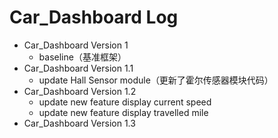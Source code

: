 # Car_Dashboard Log

- Car_Dashboard Version 1
  - baseline（基准框架）
- Car_Dashboard Version 1.1
  - update Hall Sensor module（更新了霍尔传感器模块代码）
- Car_Dashboard Version 1.2
  - update new feature display current speed 
  - update new feature display travelled mile 
- Car_Dashboard Version 1.3